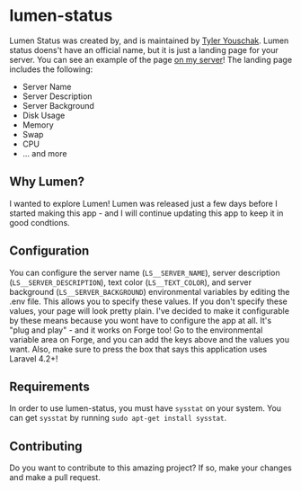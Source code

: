 lumen-status
============
Lumen Status was created by, and is maintained by [Tyler Youschak](http://tjyouschak.me). Lumen status doens't have an official name, but it is just a landing page for your server. You can see an example of the page [on my server](http://cosmos.team-radiant.com/)! The landing page includes the following:
* Server Name
* Server Description
* Server Background
* Disk Usage
* Memory
* Swap
* CPU
* ... and more

## Why Lumen?
I wanted to explore Lumen! Lumen was released just a few days before I started making this app - and I will continue updating this app to keep it in good condtions.

## Configuration
You can configure the server name (`LS__SERVER_NAME`), server description (`LS__SERVER_DESCRIPTION`), text color (`LS__TEXT_COLOR`), and server background (`LS__SERVER_BACKGROUND`) environmental variables by editing the .env file. This allows you to specify these values. If you don't specify these values, your page will look pretty plain. I've decided to make it configurable by these means because you wont have to configure the app at all. It's "plug and play" - and it works on Forge too! Go to the environmental variable area on Forge, and you can add the keys above and the values you want. Also, make sure to press the box that says this application uses Laravel 4.2+!

## Requirements
In order to use lumen-status, you must have `sysstat` on your system. You can get `sysstat` by running `sudo apt-get install sysstat`.

## Contributing
Do you want to contribute to this amazing project? If so, make your changes and make a pull request.